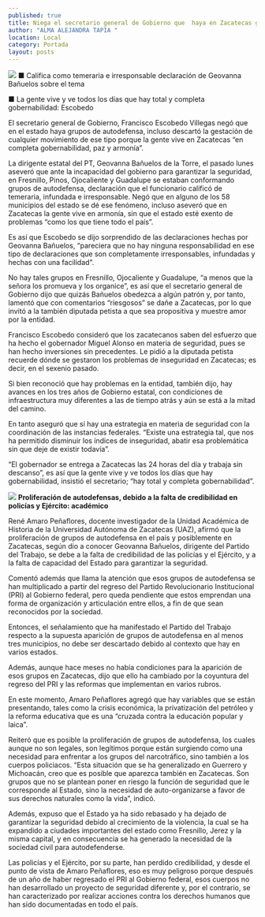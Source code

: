 ```yaml
---
published: true
title: Niega el secretario general de Gobierno que  haya en Zacatecas grupos de autodefensa
author: "ALMA ALEJANDRA TAPIA "
location: Local
category: Portada
layout: posts
---
```


![](http://i.imgur.com/M9HXLyGm.jpg)
■ Califica como temeraria e irresponsable declaración de Geovanna Bañuelos sobre el tema

■ La gente vive y ve todos los días que hay total y completa gobernabilidad: Escobedo

El secretario general de Gobierno, Francisco Escobedo Villegas negó que en el estado haya grupos de autodefensa, incluso descartó la gestación de cualquier movimiento de ese tipo porque la gente vive en Zacatecas “en completa gobernabilidad, paz y armonía”.

La dirigente estatal del PT, Geovanna Bañuelos de la Torre, el pasado lunes aseveró que ante la incapacidad del gobierno para garantizar la seguridad, en Fresnillo, Pinos, Ojocaliente y Guadalupe se estaban conformando grupos de autodefensa, declaración que el funcionario calificó de temeraria, infundada e irresponsable.
Negó que en alguno de los 58 municipios del estado se dé ese fenómeno, incluso aseveró que en Zacatecas la gente vive en armonía, sin que el estado esté exento de problemas “como los que tiene todo el país”.

Es así que Escobedo se dijo sorprendido de las declaraciones hechas por Geovanna Bañuelos, “pareciera que no hay ninguna responsabilidad en ese tipo de declaraciones que son completamente irresponsables, infundadas y hechas con una facilidad”. 

No hay tales grupos en Fresnillo, Ojocaliente y Guadalupe, “a menos que la señora los promueva y los organice”, es así que el secretario general de Gobierno dijo que quizás Bañuelos obedezca a algún patrón y, por tanto, lamentó que con comentarios “riesgosos” se dañe a Zacatecas, por lo que invitó a la también diputada petista a que sea propositiva y muestre amor por la entidad.  

Francisco Escobedo consideró que los zacatecanos saben del esfuerzo que ha hecho el gobernador Miguel Alonso en materia de seguridad, pues se han hecho inversiones sin precedentes. Le pidió a la diputada petista recuerde dónde se gestaron los problemas de inseguridad en Zacatecas; es decir, en el sexenio pasado. 

Si bien reconoció que hay problemas en la entidad, también dijo, hay avances en los tres años de Gobierno estatal, con condiciones de infraestructura muy diferentes a las de tiempo atrás y aún se está a la mitad del camino.

En tanto aseguró que sí hay una estrategia en materia de seguridad con la coordinación de las instancias federales. “Existe una estrategia tal, que nos ha permitido disminuir los índices de inseguridad, abatir esa problemática sin que deje
de existir todavía”. 

“El gobernador se entrega a Zacatecas las 24 horas del día y trabaja sin descanso”, es así que la gente vive y ve todos los días que hay gobernabilidad, insistió el secretario; “hay total y completa gobernabilidad”. 

![](http://i.imgur.com/Bm7MVu1m.jpg)
**Proliferación de autodefensas, debido a la falta de credibilidad en policías y Ejército: académico**

René Amaro Peñaflores, docente investigador de la Unidad Académica de Historia de la Universidad Autónoma de Zacatecas (UAZ), afirmó que la proliferación de grupos de autodefensa en el país y posiblemente en Zacatecas, según dio a conocer Geovanna Bañuelos, dirigente del Partido del Trabajo, se debe a la falta de credibilidad de las policías y el Ejército, y a la falta de capacidad del Estado para garantizar la seguridad.

Comentó además que llama la atención que esos grupos de autodefensa se han multiplicado a partir del regreso del Partido Revolucionario Institucional (PRI) al Gobierno federal, pero queda pendiente que estos emprendan una forma de organización y articulación entre ellos, a fin de que sean reconocidos por la sociedad.

Entonces, el señalamiento que ha manifestado el Partido del Trabajo respecto a la supuesta aparición de grupos de autodefensa en al menos tres municipios, no debe ser descartado debido al contexto que hay en varios estados.

Además, aunque hace meses no había condiciones para la aparición de esos grupos en Zacatecas, dijo que ello ha cambiado por la coyuntura del regreso del PRI y las reformas que implementan en varios rubros.

En este momento, Amaro Peñaflores agregó que hay variables que se están presentando, tales como la crisis económica, la privatización del petróleo y la reforma educativa que es una “cruzada contra la educación popular y laica”.

Reiteró que es posible la proliferación de grupos de autodefensa, los cuales aunque no son legales, son legítimos porque están surgiendo como una necesidad para enfrentar a los grupos del narcotráfico, sino también a los cuerpos policiacos.
“Esta situación que se ha generalizado en Guerrero y Michoacán, creo que es posible que aparezca también en Zacatecas. Son grupos que no se plantean poner en riesgo la función de seguridad que le corresponde al Estado, sino la necesidad de auto-organizarse a favor de sus derechos naturales como la vida”, indicó.

Además, expuso que el Estado ya ha sido rebasado y ha dejado de garantizar la seguridad debido al crecimiento de la violencia, la cual se ha expandido a ciudades importantes del estado como Fresnillo, Jerez y la misma capital, y en consecuencia se ha generado la necesidad de la sociedad civil para autodefenderse.

Las policías y el Ejército, por su parte, han perdido credibilidad, y desde el punto de vista de Amaro Peñaflores, eso es muy peligroso porque después de un año de haber regresado el PRI al Gobierno federal, esos cuerpos no han desarrollado un proyecto de seguridad diferente y, por el contrario, se han caracterizado por realizar acciones contra los derechos humanos que han sido documentadas en todo el país.
